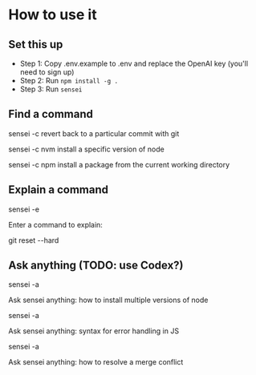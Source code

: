 # How to use it

## Set this up

- Step 1: Copy .env.example to .env and replace the OpenAI key (you'll need to sign up)
- Step 2: Run `npm install -g .`
- Step 3: Run `sensei`

## Find a command

sensei -c revert back to a particular commit with git

sensei -c nvm install a specific version of node

sensei -c npm install a package from the current working directory

## Explain a command

sensei -e

Enter a command to explain:

git reset --hard <commit-hash>

## Ask anything (TODO: use Codex?)

sensei -a

Ask sensei anything: how to install multiple versions of node

sensei -a

Ask sensei anything: syntax for error handling in JS

sensei -a

Ask sensei anything: how to resolve a merge conflict

